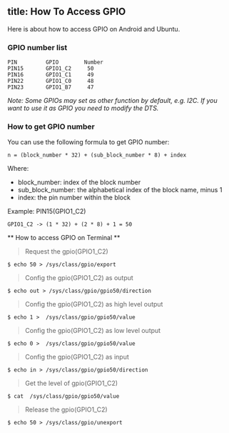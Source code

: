 title: How To Access GPIO
---

Here is about how to access GPIO on Android and Ubuntu.

### GPIO number list
```
PIN         GPIO        Number
PIN15       GPIO1_C2     50
PIN16       GPIO1_C1     49
PIN22       GPIO1_C0     48
PIN23       GPIO1_B7     47
```

*Note: Some GPIOs may set as other function by default, e.g. I2C. If you want to use it as GPIO you need to modify the DTS.*

### How to get GPIO number
You can use the following formula to get GPIO number:

```
n = (block_number * 32) + (sub_block_number * 8) + index
```
Where:

* block_number: index of the block number
* sub_block_number: the alphabetical index of the block name, minus 1
* index: the pin number within the block

Example: PIN15(GPIO1_C2)

```
GPIO1_C2 -> (1 * 32) + (2 * 8) + 1 = 50
```

** How to access GPIO on Terminal **

>  Request the gpio(GPIO1_C2)
```
$ echo 50 > /sys/class/gpio/export
```
> Config the gpio(GPIO1_C2) as  output
```
$ echo out > /sys/class/gpio/gpio50/direction
```
> Config the gpio(GPIO1_C2) as high level output
```
$ echo 1 >  /sys/class/gpio/gpio50/value
```
> Config  the gpio(GPIO1_C2) as low level output
```
$ echo 0 >  /sys/class/gpio/gpio50/value
```
> Config the gpio(GPIO1_C2) as input
```
$ echo in > /sys/class/gpio/gpio50/direction
```
> Get the level of gpio(GPIO1_C2)
```
$ cat  /sys/class/gpio/gpio50/value
```
> Release the gpio(GPIO1_C2)
```
$ echo 50 > /sys/class/gpio/unexport
```
